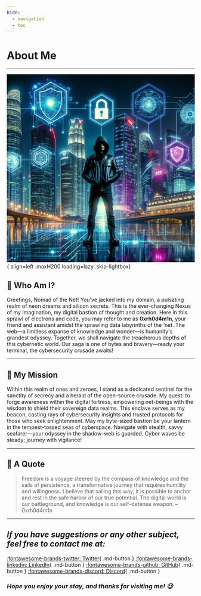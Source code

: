 ```yaml
---
hide:
  - navigation
  - toc
---
```


# **About Me**

---

![](../../assets/img/hero/8b0b19aff84fe487ea30c72985ebb438.jpeg){ align=left .maxH200 loading=lazy .skip-lightbox}

[//]: # (![]&#40;../../assets/img/dbd648926d59d5ce22e071bc60ae561da.jpeg&#41;{loading=lazy})

## :ninja: **Who Am I?**

Greetings, Nomad of the Net! You've jacked into my domain, a pulsating realm of neon dreams and silicon secrets. This is the ever-changing Nexus of my Imagination, my digital bastion of thought and creation. Here in this sprawl of electrons and code, you may refer to me as **0xrh0d4m1n**, your friend and assistant amidst the sprawling data labyrinths of the ‘net. The web—a limitless expanse of knowledge and wonder—is humanity's grandest odyssey. Together, we shall navigate the treacherous depths of this cybernetic world. Our saga is one of bytes and bravery—ready your terminal, the cybersecurity crusade awaits!

---

## :compass: **My Mission**

Within this realm of ones and zeroes, I stand as a dedicated sentinel for the sanctity of secrecy and a herald of the open-source crusade. My quest: to forge awareness within the digital fortress, empowering net-beings with the wisdom to shield their sovereign data realms. This enclave serves as my beacon, casting rays of cybersecurity insights and trusted protocols for those who seek enlightenment. May my byte-sized bastion be your lantern in the tempest-tossed seas of cyberspace. Navigate with stealth, savvy seafarer—your odyssey in the shadow-web is guarded. Cyber waves be steady; journey with vigilance!


---

## :thought_balloon: **A Quote**

> Freedom is a voyage steered by the compass of knowledge and the sails of persistence, a transformative journey that requires humility and willingness. I believe that sailing this way, it is possible to anchor and rest in the safe harbor of our true potential. The digital world is our battleground, and knowledge is our self-defense weapon. – 0xrh0d4m1n

---

## _If you have suggestions or any other subject, feel free to contact me at:_

[:fontawesome-brands-twitter: Twitter](https://twitter.com/0xrh0d4m1n){ .md-button } [:fontawesome-brands-linkedin: LinkedIn](https://www.linkedin.com/in/0xrh0d4m1n){ .md-button } [:fontawesome-brands-github: GitHub](https://github.com/0xrh0d4m1n){ .md-button } [:fontawesome-brands-discord: Discord](https://discord.com/users/272990907307917313){ .md-button }

### _Hope you enjoy your stay, and thanks for visiting me! :wink:_